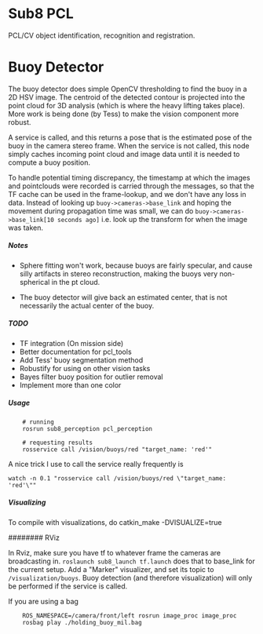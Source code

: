 Sub8 PCL
========

PCL/CV object identification, recognition and registration.


# Buoy Detector

The buoy detector does simple OpenCV thresholding to find the buoy in a 2D HSV image. The centroid of the detected contour is projected into the point cloud for 3D analysis (which is where the heavy lifting takes place). More work is being done (by Tess) to make the vision component more robust.

A service is called, and this returns a pose that is the estimated pose of the buoy in the camera stereo frame. When the service is not called, this node simply caches incoming point cloud and image data until it is needed to compute a buoy position.

To handle potential timing discrepancy, the timestamp at which the images and pointclouds were recorded is carried through the messages, so that the TF cache can be used in the frame-lookup, and we don't have any loss in data. Instead of looking up `buoy->cameras->base_link` and hoping the movement during propagation time was small, we can do `buoy->cameras->base_link[10 seconds ago]` i.e. look up the transform for when the image was taken.

##### Notes

* Sphere fitting won't work, because buoys are fairly specular, and cause silly artifacts in stereo reconstruction, making the buoys very non-spherical in the pt cloud.

* The buoy detector will give back an estimated center, that is not necessarily the actual center of the buoy.

##### TODO

* TF integration (On mission side)
* Better documentation for pcl_tools
* Add Tess' buoy segmentation method
* Robustify for using on other vision tasks
* Bayes filter buoy position for outlier removal
* Implement more than one color


##### Usage

```shell
    # running
    rosrun sub8_perception pcl_perception

    # requesting results
    rosservice call /vision/buoys/red "target_name: 'red'"
```

A nice trick I use to call the service really frequently is

```shell
watch -n 0.1 "rosservice call /vision/buoys/red \"target_name: 'red'\""
```

##### Visualizing

To compile with visualizations, do catkin_make -DVISUALIZE=true

######## RViz

In Rviz, make sure you have tf to whatever frame the cameras are broadcasting in. `roslaunch sub8_launch tf.launch` does that to base_link for the current setup.
Add a "Marker" visualizer, and set its topic to `/visualization/buoys`. Buoy detection (and therefore visualization) will only be performed if the service is called.

If you are using a bag

```shell
    ROS_NAMESPACE=/camera/front/left rosrun image_proc image_proc
    rosbag play ./holding_buoy_mil.bag
```
